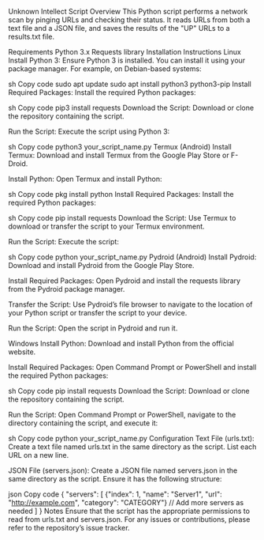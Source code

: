 Unknown Intellect Script
Overview
This Python script performs a network scan by pinging URLs and checking their status. It reads URLs from both a text file and a JSON file, and saves the results of the "UP" URLs to a results.txt file.

Requirements
Python 3.x
Requests library
Installation Instructions
Linux
Install Python 3:
Ensure Python 3 is installed. You can install it using your package manager. For example, on Debian-based systems:

sh
Copy code
sudo apt update
sudo apt install python3 python3-pip
Install Required Packages:
Install the required Python packages:

sh
Copy code
pip3 install requests
Download the Script:
Download or clone the repository containing the script.

Run the Script:
Execute the script using Python 3:

sh
Copy code
python3 your_script_name.py
Termux (Android)
Install Termux:
Download and install Termux from the Google Play Store or F-Droid.

Install Python:
Open Termux and install Python:

sh
Copy code
pkg install python
Install Required Packages:
Install the required Python packages:

sh
Copy code
pip install requests
Download the Script:
Use Termux to download or transfer the script to your Termux environment.

Run the Script:
Execute the script:

sh
Copy code
python your_script_name.py
Pydroid (Android)
Install Pydroid:
Download and install Pydroid from the Google Play Store.

Install Required Packages:
Open Pydroid and install the requests library from the Pydroid package manager.

Transfer the Script:
Use Pydroid’s file browser to navigate to the location of your Python script or transfer the script to your device.

Run the Script:
Open the script in Pydroid and run it.

Windows
Install Python:
Download and install Python from the official website.

Install Required Packages:
Open Command Prompt or PowerShell and install the required Python packages:

sh
Copy code
pip install requests
Download the Script:
Download or clone the repository containing the script.

Run the Script:
Open Command Prompt or PowerShell, navigate to the directory containing the script, and execute it:

sh
Copy code
python your_script_name.py
Configuration
Text File (urls.txt):
Create a text file named urls.txt in the same directory as the script. List each URL on a new line.

JSON File (servers.json):
Create a JSON file named servers.json in the same directory as the script. Ensure it has the following structure:

json
Copy code
{
  "servers": [
    {"index": 1, "name": "Server1", "url": "http://example.com", "category": "CATEGORY"}
    // Add more servers as needed
  ]
}
Notes
Ensure that the script has the appropriate permissions to read from urls.txt and servers.json.
For any issues or contributions, please refer to the repository’s issue tracker.
